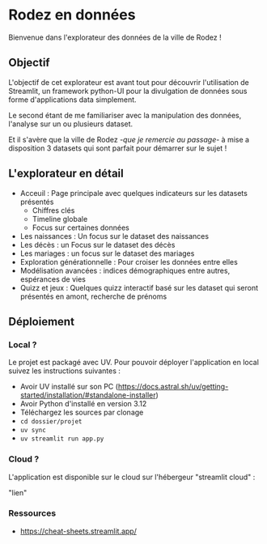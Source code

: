 # Rodez en données


Bienvenue dans l'explorateur des données de la ville de Rodez !

## Objectif

L'objectif de cet explorateur est avant tout pour découvrir l'utilisation de Streamlit, un framework python-UI pour la 
divulgation de données sous forme d'applications data simplement.

Le second étant de me familiariser avec la manipulation des données, l'analyse sur un ou plusieurs dataset. 

Et il s'avère que la ville de Rodez -*que je remercie au passage*- à mise a disposition 3 datasets qui sont parfait 
pour démarrer sur le sujet ! 

## L'explorateur en détail

- Acceuil : Page principale avec quelques indicateurs sur les datasets présentés
  - Chiffres clés
  - Timeline globale
  - Focus sur certaines données
- Les naissances : Un focus sur le dataset des naissances
- Les décès : un Focus sur le dataset des décès
- Les mariages : un focus sur le dataset des mariages
- Exploration générationnelle : Pour croiser les données entre elles
- Modélisation avancées : indices démographiques entre autres, espérances de vies
- Quizz et jeux : Quelques quizz interactif basé sur les dataset qui seront présentés en amont, recherche de prénoms

## Déploiement

### Local ?

Le projet est packagé avec UV. Pour pouvoir déployer l'application en local suivez les instructions suivantes : 

- Avoir UV installé sur son PC (https://docs.astral.sh/uv/getting-started/installation/#standalone-installer)
- Avoir Python d'installé en version 3.12
- Téléchargez les sources par clonage
- ``cd dossier/projet``
- ``uv sync``
- ``uv streamlit run app.py``

### Cloud ?

L'application est disponible sur le cloud sur l'hébergeur "streamlit cloud" : 

"lien"


### Ressources

* https://cheat-sheets.streamlit.app/


